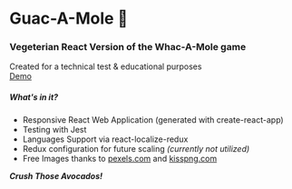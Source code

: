 
# Guac-A-Mole 🥑
### **Vegeterian React Version of the Whac-A-Mole game**
Created for a technical test & educational purposes\
[Demo](https://guac-a-mole.herokuapp.com/)

##### What's in it?
- Responsive React Web Application (generated with create-react-app)
- Testing with Jest  
- Languages Support via react-localize-redux
- Redux configuration for future scaling *(currently not utilized)*
 - Free Images thanks to [pexels.com](https://www.pexels.com) and [kisspng.com](https://www.kisspng.com/)

***Crush Those Avocados!***